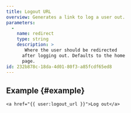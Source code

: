 ```yaml
---
title: Logout URL
overview: Generates a link to log a user out.
parameters:
  -
    name: redirect
    type: string
    description: >
       Where the user should be redirected
      after logging out. Defaults to the home
      page.
id: 232b878c-18da-4d01-80f3-a85fcdf65ed8
---
```

## Example {#example}

```
<a href="{{ user:logout_url }}">Log out</a>
```
